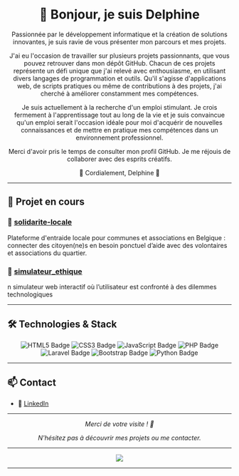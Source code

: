 <h1 align="center"> 💫 Bonjour, je suis Delphine </h1>



<div align='center'>

Passionnée par le développement informatique et la création de solutions innovantes, je suis ravie de vous présenter mon parcours et mes projets.

J'ai eu l'occasion de travailler sur plusieurs projets passionnants, que vous pouvez retrouver dans mon dépôt GitHub. Chacun de ces projets représente un défi unique que j'ai relevé avec enthousiasme, en utilisant divers langages de programmation et outils. Qu'il s'agisse d'applications web, de scripts pratiques ou même de contributions à des projets, j'ai cherché à améliorer constamment mes compétences.

Je suis actuellement à la recherche d'un emploi stimulant. Je crois fermement à l'apprentissage tout au long de la vie et je suis convaincue qu'un emploi serait l'occasion idéale pour moi d'acquérir de nouvelles connaissances et de mettre en pratique mes compétences dans un environnement professionnel.

Merci d'avoir pris le temps de consulter mon profil GitHub. Je me réjouis de collaborer avec des esprits créatifs.

🔭 Cordialement, Delphine 🔭 </div>

---

## 🚀 Projet en cours

### 🔧 [solidarite-locale](https://github.com/DelphineLecorney/solidarite-locale)
Plateforme d'entraide locale pour communes et associations en Belgique : connecter des citoyen(ne)s en besoin ponctuel d’aide avec des volontaires et associations du quartier. 


### 🔧 [simulateur_ethique](https://github.com/DelphineLecorney/simulateur_ethique)
n simulateur web interactif où l’utilisateur est confronté à des dilemmes technologiques

---

## 🛠 Technologies & Stack

<p align="center">
  <img src="https://img.shields.io/badge/HTML5-E34F26?style=for-the-badge&logo=html5&logoColor=white" alt="HTML5 Badge"/>
  <img src="https://img.shields.io/badge/CSS3-1572B6?style=for-the-badge&logo=css3&logoColor=white" alt="CSS3 Badge"/>
  <img src="https://img.shields.io/badge/JavaScript-F7DF1E?style=for-the-badge&logo=javascript&logoColor=black" alt="JavaScript Badge"/>
  <img src="https://img.shields.io/badge/PHP-777BB4?style=for-the-badge&logo=php&logoColor=white" alt="PHP Badge"/>
  <img src="https://img.shields.io/badge/Laravel-FF2D20?style=for-the-badge&logo=laravel&logoColor=white" alt="Laravel Badge"/>
  <img src="https://img.shields.io/badge/Bootstrap-563D7C?style=for-the-badge&logo=bootstrap&logoColor=white" alt="Bootstrap Badge"/>
  <img src="https://img.shields.io/badge/Python-3776AB?style=for-the-badge&logo=python&logoColor=white" alt="Python Badge"/>
</p>

---


## 📫 Contact

- 🔗 [LinkedIn](https://be.linkedin.com/in/delphine-lecorney)

---

<p align="center"><i>Merci de votre visite ! 👋</i></p>

<p align="center"><i>N'hésitez pas à découvrir mes projets ou me contacter.</i></p>

<div align="center">

---


![](https://github-readme-streak-stats.herokuapp.com/?user=DelphineLecorney&theme=dark&hide_border=false)

---

  

